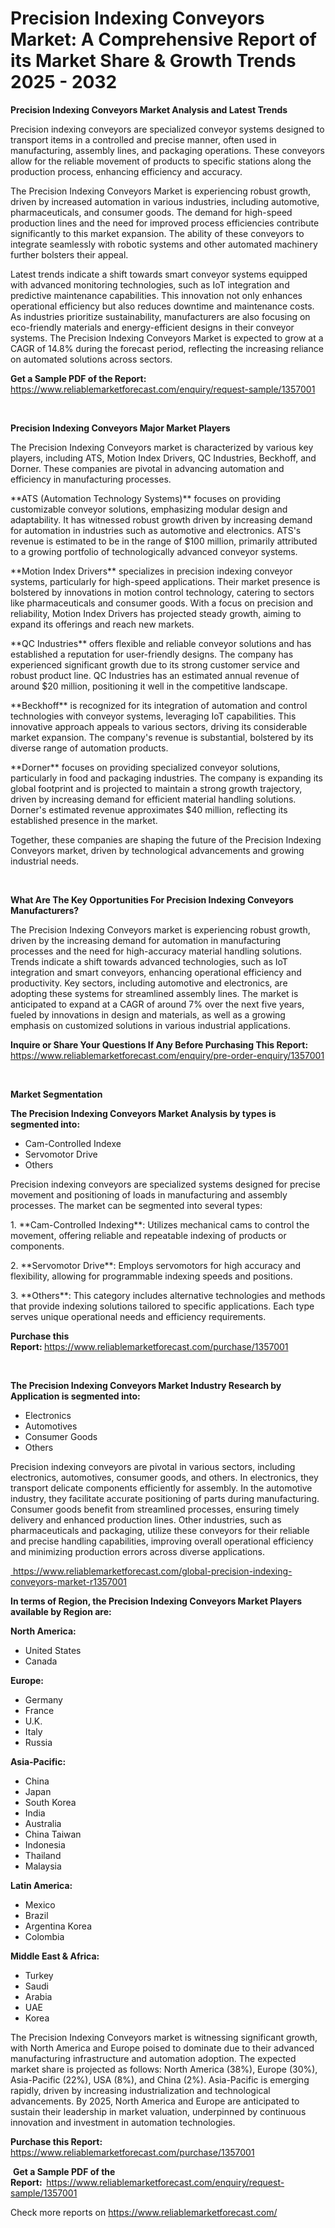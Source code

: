 <p><h1>Precision Indexing Conveyors Market: A Comprehensive Report of its Market Share & Growth Trends 2025 - 2032</h1></p><p><strong>Precision Indexing Conveyors Market Analysis and Latest Trends</strong></p>
<p><p>Precision indexing conveyors are specialized conveyor systems designed to transport items in a controlled and precise manner, often used in manufacturing, assembly lines, and packaging operations. These conveyors allow for the reliable movement of products to specific stations along the production process, enhancing efficiency and accuracy. </p><p>The Precision Indexing Conveyors Market is experiencing robust growth, driven by increased automation in various industries, including automotive, pharmaceuticals, and consumer goods. The demand for high-speed production lines and the need for improved process efficiencies contribute significantly to this market expansion. The ability of these conveyors to integrate seamlessly with robotic systems and other automated machinery further bolsters their appeal.</p><p>Latest trends indicate a shift towards smart conveyor systems equipped with advanced monitoring technologies, such as IoT integration and predictive maintenance capabilities. This innovation not only enhances operational efficiency but also reduces downtime and maintenance costs. As industries prioritize sustainability, manufacturers are also focusing on eco-friendly materials and energy-efficient designs in their conveyor systems. The Precision Indexing Conveyors Market is expected to grow at a CAGR of 14.8% during the forecast period, reflecting the increasing reliance on automated solutions across sectors.</p></p>
<p><strong>Get a Sample PDF of the Report:&nbsp;</strong> <a href="https://www.reliablemarketforecast.com/enquiry/request-sample/1357001?utm_campaign=2485&utm_medium=2&utm_source=Github&utm_content=ia&utm_term=16022025&utm_id=precision-indexing-conveyors">https://www.reliablemarketforecast.com/enquiry/request-sample/1357001</a></p>
<p>&nbsp;</p>
<p><strong>Precision Indexing Conveyors Major Market Players</strong></p>
<p><p>The Precision Indexing Conveyors market is characterized by various key players, including ATS, Motion Index Drivers, QC Industries, Beckhoff, and Dorner. These companies are pivotal in advancing automation and efficiency in manufacturing processes.</p><p>**ATS (Automation Technology Systems)** focuses on providing customizable conveyor solutions, emphasizing modular design and adaptability. It has witnessed robust growth driven by increasing demand for automation in industries such as automotive and electronics. ATS's revenue is estimated to be in the range of $100 million, primarily attributed to a growing portfolio of technologically advanced conveyor systems.</p><p>**Motion Index Drivers** specializes in precision indexing conveyor systems, particularly for high-speed applications. Their market presence is bolstered by innovations in motion control technology, catering to sectors like pharmaceuticals and consumer goods. With a focus on precision and reliability, Motion Index Drivers has projected steady growth, aiming to expand its offerings and reach new markets.</p><p>**QC Industries** offers flexible and reliable conveyor solutions and has established a reputation for user-friendly designs. The company has experienced significant growth due to its strong customer service and robust product line. QC Industries has an estimated annual revenue of around $20 million, positioning it well in the competitive landscape.</p><p>**Beckhoff** is recognized for its integration of automation and control technologies with conveyor systems, leveraging IoT capabilities. This innovative approach appeals to various sectors, driving its considerable market expansion. The company's revenue is substantial, bolstered by its diverse range of automation products.</p><p>**Dorner** focuses on providing specialized conveyor solutions, particularly in food and packaging industries. The company is expanding its global footprint and is projected to maintain a strong growth trajectory, driven by increasing demand for efficient material handling solutions. Dorner's estimated revenue approximates $40 million, reflecting its established presence in the market.</p><p>Together, these companies are shaping the future of the Precision Indexing Conveyors market, driven by technological advancements and growing industrial needs.</p></p>
<p>&nbsp;</p>
<p><strong>What Are The Key Opportunities For Precision Indexing Conveyors Manufacturers?</strong></p>
<p><p>The Precision Indexing Conveyors market is experiencing robust growth, driven by the increasing demand for automation in manufacturing processes and the need for high-accuracy material handling solutions. Trends indicate a shift towards advanced technologies, such as IoT integration and smart conveyors, enhancing operational efficiency and productivity. Key sectors, including automotive and electronics, are adopting these systems for streamlined assembly lines. The market is anticipated to expand at a CAGR of around 7% over the next five years, fueled by innovations in design and materials, as well as a growing emphasis on customized solutions in various industrial applications.</p></p>
<p><strong>Inquire or Share Your Questions If Any Before Purchasing This Report:</strong> <a href="https://www.reliablemarketforecast.com/enquiry/pre-order-enquiry/1357001?utm_campaign=2485&utm_medium=2&utm_source=Github&utm_content=ia&utm_term=16022025&utm_id=precision-indexing-conveyors">https://www.reliablemarketforecast.com/enquiry/pre-order-enquiry/1357001</a></p>
<p>&nbsp;</p>
<p><strong>Market Segmentation</strong></p>
<p><strong>The Precision Indexing Conveyors Market Analysis by types is segmented into:</strong></p>
<p><ul><li>Cam-Controlled Indexe</li><li>Servomotor Drive</li><li>Others</li></ul></p>
<p><p>Precision indexing conveyors are specialized systems designed for precise movement and positioning of loads in manufacturing and assembly processes. The market can be segmented into several types: </p><p>1. **Cam-Controlled Indexing**: Utilizes mechanical cams to control the movement, offering reliable and repeatable indexing of products or components. </p><p>2. **Servomotor Drive**: Employs servomotors for high accuracy and flexibility, allowing for programmable indexing speeds and positions. </p><p>3. **Others**: This category includes alternative technologies and methods that provide indexing solutions tailored to specific applications. Each type serves unique operational needs and efficiency requirements.</p></p>
<p><strong>Purchase this Report:&nbsp;</strong><a href="https://www.reliablemarketforecast.com/purchase/1357001?utm_campaign=2485&utm_medium=2&utm_source=Github&utm_content=ia&utm_term=16022025&utm_id=precision-indexing-conveyors">https://www.reliablemarketforecast.com/purchase/1357001</a></p>
<p>&nbsp;</p>
<p><strong>The Precision Indexing Conveyors Market Industry Research by Application is segmented into:</strong></p>
<p><ul><li>Electronics</li><li>Automotives</li><li>Consumer Goods</li><li>Others</li></ul></p>
<p><p>Precision indexing conveyors are pivotal in various sectors, including electronics, automotives, consumer goods, and others. In electronics, they transport delicate components efficiently for assembly. In the automotive industry, they facilitate accurate positioning of parts during manufacturing. Consumer goods benefit from streamlined processes, ensuring timely delivery and enhanced production lines. Other industries, such as pharmaceuticals and packaging, utilize these conveyors for their reliable and precise handling capabilities, improving overall operational efficiency and minimizing production errors across diverse applications.</p></p>
<p><a href="https://www.reliablemarketforecast.com/global-precision-indexing-conveyors-market-r1357001?utm_campaign=2485&utm_medium=2&utm_source=Github&utm_content=ia&utm_term=16022025&utm_id=precision-indexing-conveyors">&nbsp;https://www.reliablemarketforecast.com/global-precision-indexing-conveyors-market-r1357001</a></p>
<p><strong>In terms of Region, the Precision Indexing Conveyors Market Players available by Region are:</strong></p>
<p>
    <p> <strong> North America: </strong>
        <ul>
            <li>United States</li>
            <li>Canada</li>
        </ul>
        </p> 
    <p> <strong> Europe: </strong>
        <ul>
            <li>Germany</li>
            <li>France</li>
            <li>U.K.</li>
            <li>Italy</li>
            <li>Russia</li>
        </ul>
        </p> 
    <p> <strong> Asia-Pacific: </strong>
        <ul>
            <li>China</li>
            <li>Japan</li>
            <li>South Korea</li>
            <li>India</li>
            <li>Australia</li>
            <li>China Taiwan</li>
            <li>Indonesia</li>
            <li>Thailand</li>
            <li>Malaysia</li>
        </ul>
        </p> 
    <p> <strong> Latin America: </strong>
        <ul>
            <li>Mexico</li>
            <li>Brazil</li>
            <li>Argentina Korea</li>
            <li>Colombia</li>
        </ul>
        </p> 
    <p> <strong> Middle East & Africa: </strong>
        <ul>
            <li>Turkey</li>
            <li>Saudi</li>
            <li>Arabia</li>
            <li>UAE</li>
            <li>Korea</li>
        </ul>
    </p>
    </p>
<p><p>The Precision Indexing Conveyors market is witnessing significant growth, with North America and Europe poised to dominate due to their advanced manufacturing infrastructure and automation adoption. The expected market share is projected as follows: North America (38%), Europe (30%), Asia-Pacific (22%), USA (8%), and China (2%). Asia-Pacific is emerging rapidly, driven by increasing industrialization and technological advancements. By 2025, North America and Europe are anticipated to sustain their leadership in market valuation, underpinned by continuous innovation and investment in automation technologies.</p></p>
<p><strong>Purchase this Report: </strong><a href="https://www.reliablemarketforecast.com/purchase/1357001?utm_campaign=2485&utm_medium=2&utm_source=Github&utm_content=ia&utm_term=16022025&utm_id=precision-indexing-conveyors">https://www.reliablemarketforecast.com/purchase/1357001</a></p>
<p>&nbsp;<strong>Get a Sample PDF of the Report:&nbsp;&nbsp;</strong><a href="https://www.reliablemarketforecast.com/enquiry/request-sample/1357001?utm_campaign=2485&utm_medium=2&utm_source=Github&utm_content=ia&utm_term=16022025&utm_id=precision-indexing-conveyors">https://www.reliablemarketforecast.com/enquiry/request-sample/1357001</a></p>
<p><strong></strong></p>
<p>Check more reports on <a href="https://www.reliablemarketforecast.com/?utm_campaign=2485&utm_medium=2&utm_source=Github&utm_content=ia&utm_term=16022025&utm_id=precision-indexing-conveyors">https://www.reliablemarketforecast.com/</a></p>